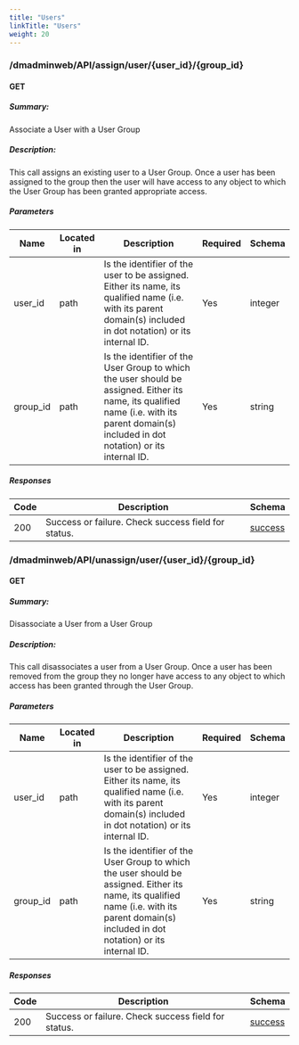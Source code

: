 ```yaml
---
title: "Users"
linkTitle: "Users"
weight: 20
---
```



### /dmadminweb/API/assign/user/{user_id}/{group_id}

#### GET
##### Summary:

Associate a User with a User Group

##### Description:

This call assigns an existing user to a User Group. Once a user has been assigned to the group then the user will have access to any object to which the User Group has been granted appropriate access.


##### Parameters

| Name | Located in | Description | Required | Schema |
| ---- | ---------- | ----------- | -------- | ---- |
| user_id | path | Is the identifier of the user to be assigned. Either its name, its qualified name (i.e. with its parent domain(s) included in dot notation) or its internal ID. | Yes | integer |
| group_id | path | Is the identifier of the User Group to which the user should be assigned. Either its name, its qualified name (i.e. with its parent domain(s) included in dot notation) or its internal ID. | Yes | string |

##### Responses

| Code | Description | Schema |
| ---- | ----------- | ------ |
| 200 | Success or failure.  Check success field for status. | [success](/restapi/models/#success) |

### /dmadminweb/API/unassign/user/{user_id}/{group_id}

#### GET
##### Summary:

Disassociate a User from a User Group

##### Description:

This call disassociates a user from a User Group. Once a user has been removed from the group they no longer have access to any object to which access has been granted through the User Group.


##### Parameters

| Name | Located in | Description | Required | Schema |
| ---- | ---------- | ----------- | -------- | ---- |
| user_id | path | Is the identifier of the user to be assigned. Either its name, its qualified name (i.e. with its parent domain(s) included in dot notation) or its internal ID. | Yes | integer |
| group_id | path | Is the identifier of the User Group to which the user should be assigned. Either its name, its qualified name (i.e. with its parent domain(s) included in dot notation) or its internal ID. | Yes | string |

##### Responses

| Code | Description | Schema |
| ---- | ----------- | ------ |
| 200 | Success or failure.  Check success field for status. | [success](/restapi/models/#success) |